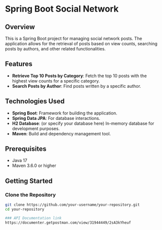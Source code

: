 # Spring Boot Social Network

## Overview

This is a Spring Boot project for managing social network posts. The application allows for the retrieval of posts based on view counts, searching posts by authors, and other related functionalities.

## Features

- **Retrieve Top 10 Posts by Category**: Fetch the top 10 posts with the highest view counts for a specific category.
- **Search Posts by Author**: Find posts written by a specific author.

## Technologies Used

- **Spring Boot**: Framework for building the application.
- **Spring Data JPA**: For database interactions.
- **H2 Database**: (or specify your database here) In-memory database for development purposes.
- **Maven**: Build and dependency management tool.

## Prerequisites

- Java 17
- Maven 3.6.0 or higher

## Getting Started

### Clone the Repository

```bash
git clone https://github.com/your-username/your-repository.git
cd your-repository

### API Documentation link
https://documenter.getpostman.com/view/31944449/2sA3kYheuf
